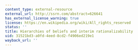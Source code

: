 ```yaml
---
content_type: external-resource
external_url: http://ssrn.com/abstract=626641
has_external_license_warning: true
license: https://en.wikipedia.org/wiki/All_rights_reserved
status: ''
title: Hierarchies of beliefs and interim rationalizability
uid: 31521bd3-a0fd-4eed-8cd2-f4906ed219e1
wayback_url: ''
---
```

